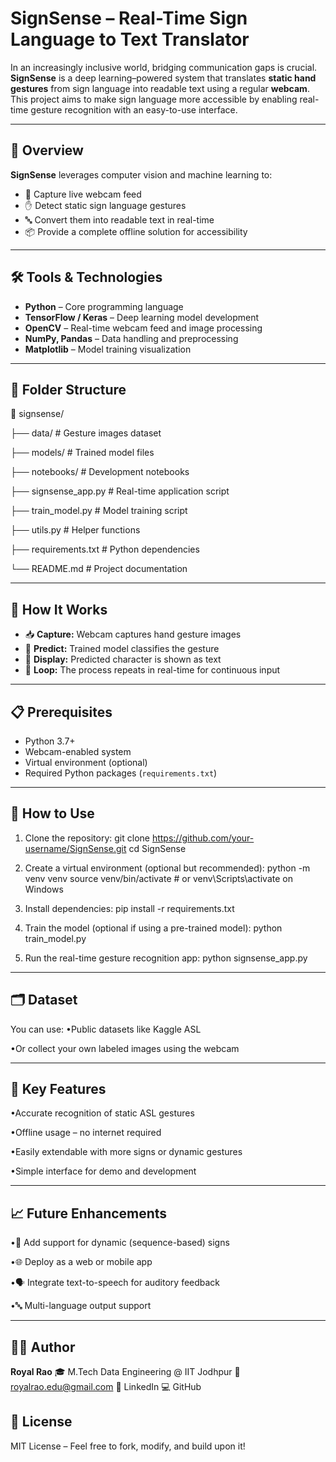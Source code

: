 # SignSense – Real-Time Sign Language to Text Translator

In an increasingly inclusive world, bridging communication gaps is crucial. **SignSense** is a deep learning–powered system that translates **static hand gestures** from sign language into readable text using a regular **webcam**. This project aims to make sign language more accessible by enabling real-time gesture recognition with an easy-to-use interface.

---

## 🚀 Overview

**SignSense** leverages computer vision and machine learning to:

- 🎥 Capture live webcam feed
- ✋ Detect static sign language gestures
- 🔤 Convert them into readable text in real-time
- 📦 Provide a complete offline solution for accessibility

---

## 🛠️ Tools & Technologies

- **Python** – Core programming language
- **TensorFlow / Keras** – Deep learning model development
- **OpenCV** – Real-time webcam feed and image processing
- **NumPy, Pandas** – Data handling and preprocessing
- **Matplotlib** – Model training visualization

---

## 📂 Folder Structure

📁 signsense/

├── data/ # Gesture images dataset

├── models/ # Trained model files

├── notebooks/ # Development notebooks

├── signsense_app.py # Real-time application script

├── train_model.py # Model training script

├── utils.py # Helper functions

├── requirements.txt # Python dependencies

└── README.md # Project documentation

---

## 🔄 How It Works

- 📥 **Capture:** Webcam captures hand gesture images
- 🧠 **Predict:** Trained model classifies the gesture
- 📝 **Display:** Predicted character is shown as text
- 🔁 **Loop:** The process repeats in real-time for continuous input

---

## 📋 Prerequisites

- Python 3.7+
- Webcam-enabled system
- Virtual environment (optional)
- Required Python packages (`requirements.txt`)

---

## 🧪 How to Use

1. Clone the repository:
   git clone https://github.com/your-username/SignSense.git
   cd SignSense
2. Create a virtual environment (optional but recommended):
   python -m venv venv
source venv/bin/activate  # or venv\Scripts\activate on Windows

3. Install dependencies:
   pip install -r requirements.txt

4. Train the model (optional if using a pre-trained model):
   python train_model.py

5. Run the real-time gesture recognition app:
   python signsense_app.py

---

## 🗂️ Dataset
You can use:
•Public datasets like Kaggle ASL

•Or collect your own labeled images using the webcam

---

## 🧠 Key Features
•Accurate recognition of static ASL gestures

•Offline usage – no internet required

•Easily extendable with more signs or dynamic gestures

•Simple interface for demo and development

---

## 📈 Future Enhancements
•🔄 Add support for dynamic (sequence-based) signs

•🌐 Deploy as a web or mobile app

•🗣️ Integrate text-to-speech for auditory feedback

•🔤 Multi-language output support

---

## 👨‍💻 Author
**Royal Rao**
🎓 M.Tech Data Engineering @ IIT Jodhpur
📧 royalrao.edu@gmail.com
🔗 LinkedIn
💻 GitHub

## 📄 License
MIT License – Feel free to fork, modify, and build upon it!
